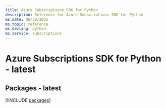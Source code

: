 ```yaml
---
title: Azure Subscriptions SDK for Python
description: Reference for Azure Subscriptions SDK for Python
ms.date: 06/30/2025
ms.topic: reference
ms.devlang: python
ms.service: subscriptions
---
```

# Azure Subscriptions SDK for Python - latest
## Packages - latest
[!INCLUDE [packages](subscriptions-index.md)]